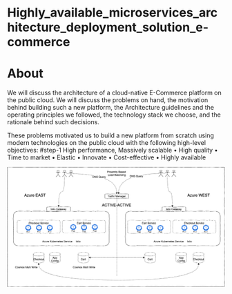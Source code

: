 # Highly_available_microservices_architecture_deployment_solution_e-commerce

# About
We will discuss the architecture of a cloud-native E-Commerce platform on the public cloud. We will discuss the problems on hand, the motivation behind building such a new platform, the Architecture guidelines and the operating principles we followed, the technology stack we choose, and the rationale behind such decisions.

These problems motivated us to build a new platform from scratch using modern technologies on the public cloud with the following high-level objectives:
#step-1 High performance, Massively scalable
•	High quality
•	Time to market
•	Elastic
•	Innovate
•	Cost-effective
•	Highly available

![Deployment_Architecture!](images/Deployment_Architecture.png)